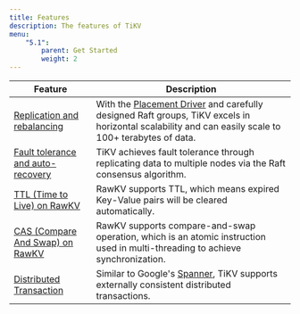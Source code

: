 ```yaml
---
title: Features
description: The features of TiKV
menu:
    "5.1":
        parent: Get Started
        weight: 2
---
```


| Feature                                                 | Description                                                                                                                                                                                             |
| ------------------------------------------------------- | ------------------------------------------------------------------------------------------------------------------------------------------------------------------------------------------------------- |
| [Replication and rebalancing](../replication-and-rebalancing)             | With the [Placement Driver](/docs/3.0/concepts/architecture#placement-driver) and carefully designed Raft groups, TiKV excels in horizontal scalability and can easily scale to 100+ terabytes of data. |
| [Fault tolerance and auto-recovery](../fault-tolerance) | TiKV achieves fault tolerance through replicating data to multiple nodes via the Raft consensus algorithm.                                                                                              |
| [TTL (Time to Live) on RawKV](../ttl)                   | RawKV supports TTL, which means expired Key-Value pairs will be cleared automatically.                                                                                                                  |
| [CAS (Compare And Swap) on RawKV](../cas)               | RawKV supports compare-and-swap operation, which is an atomic instruction used in multi-threading to achieve synchronization.                                                                          | 
| [Distributed Transaction](../distributed-dransaction)   | Similar to Google's [Spanner](https://ai.google/research/pubs/pub39966), TiKV supports externally consistent distributed transactions.                                                                  |
